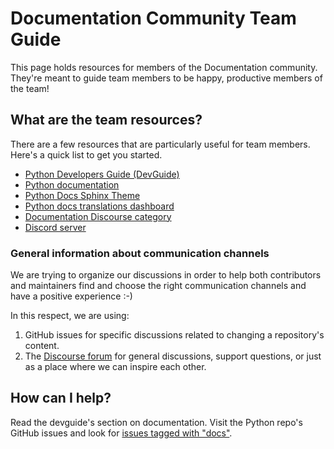 # Documentation Community Team Guide

This page holds resources for members of the Documentation community.
They're meant to guide team members to be happy, productive members of the
team!

## What are the team resources?

There are a few resources that are particularly useful for team members. Here's
a quick list to get you started.

- [Python Developers Guide (DevGuide)](https://devguide.python.org)
- [Python documentation](https://docs.python.org/3/)
- [Python Docs Sphinx Theme](https://github.com/python/python-docs-theme)
- [Python docs translations dashboard](https://python-docs-translations.github.io/dashboard/)
- [Documentation Discourse category](https://discuss.python.org/c/documentation/26)
- [Discord server](https://discord.gg/DJxvZXNHm2)

### General information about communication channels

We are trying to organize our discussions in order to help both contributors and
maintainers find and choose the right communication channels and have a positive experience :-)

In this respect, we are using:

1. GitHub issues for specific discussions related to changing a repository's content.
2. The [Discourse forum](https://discuss.python.org/c/documentation/26) for general discussions, support
questions, or just as a place where we can inspire each other.

## How can I help?

Read the devguide's section on documentation.
Visit the Python repo's GitHub issues and look for [issues tagged with "docs"](https://github.com/python/cpython/labels/docs).
